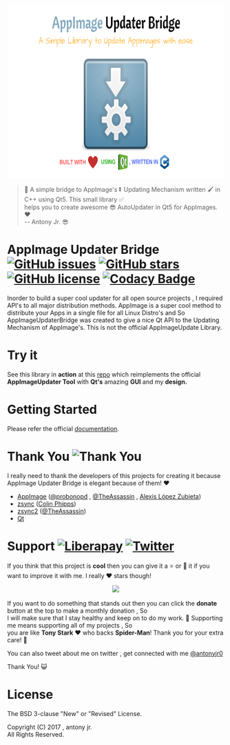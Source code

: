 <p align="center">
  <img src=".img/poster.png" height="400px" width=auto alt="AppImageUpdaterBridge Poster">  <br>
</p>


> :rocket: A simple bridge to AppImage's :arrow_double_down: Updating Mechanism written :paintbrush: in C++ using Qt5. This small library :white_check_mark:   
> helps you to create awesome :sunglasses: AutoUpdater in Qt5 for AppImages. :heart:   
> -- Antony Jr. :sunglasses:


# AppImage Updater Bridge [![GitHub issues](https://img.shields.io/github/issues/antony-jr/AppImageUpdaterBridge.svg?style=flat-square)](https://github.com/antony-jr/AppImageUpdaterBridge/issues) [![GitHub stars](https://img.shields.io/github/stars/antony-jr/AppImageUpdaterBridge.svg?style=flat-square)](https://github.com/antony-jr/AppImageUpdaterBridge/stargazers) [![GitHub license](https://img.shields.io/github/license/antony-jr/AppImageUpdaterBridge.svg?style=flat-square)](https://github.com/antony-jr/AppImageUpdaterBridge/blob/master/LICENSE) [![Codacy Badge](https://api.codacy.com/project/badge/Grade/8ec8eac35a304883829b785d298b6fa6)](https://www.codacy.com/app/antony-jr/AppImageUpdaterBridge?utm_source=github.com&amp;utm_medium=referral&amp;utm_content=antony-jr/AppImageUpdaterBridge&amp;utm_campaign=Badge_Grade)

Inorder to build a super cool updater for all open source projects , I required API's to all major distribution methods. AppImage is a super cool method to distribute your Apps in a single file for all Linux Distro's and So AppImageUpdaterBridge was created to give a nice Qt API to the Updating Mechanism of AppImage's. This is not the official AppImageUpdate Library.

# Try it

See this library in **action** at this [repo](https://github.com/antony-jr/AppImageUpdater) which reimplements the official **AppImageUpdater Tool** with **Qt's** amazing **GUI** and my **design.**


# Getting Started

Please refer the official [documentation](https://antony-jr.github.io/AppImageUpdaterBridge).

# Thank You ![Thank You](https://img.shields.io/badge/Always-Say%20Thank%20You!-blue.svg?style=flat-square)

I really need to thank the developers of this projects for creating it because AppImage Updater Bridge is elegant because of them! :heart:   

* [AppImage](https://github.com/AppImage) ([@probonopd](https://github.com/probonopd) , [@TheAssassin](https://github.com/TheAssassin) , [Alexis López Zubieta](https://github.com/azubieta))
* [zsync](https://github.com/cph6/zsync) ([Colin Phipps](https://github.com/cph6))
* [zsync2](https://github.com/AppImage/zsync2) ([@TheAssassin](https://github.com/TheAssassin))
* [Qt](https://github.com/qt)


# Support [![Liberapay](https://liberapay.com/assets/widgets/donate.svg)](https://liberapay.com/antonyjr/donate) [![Twitter](https://img.shields.io/twitter/url/https/github.com/antony-jr/AppImageUpdaterBridge.svg?style=social)](https://twitter.com/intent/tweet?text=Checkout%20%23AppImage%20Updater%20Bridge%20at%20https%3A%2F%2Fgithub.com%2Fantony-jr%2FAppImageUpdaterBridge)

If you think that this project is **cool** then you can give it a :star: or :fork_and_knife: it if you want to improve it with me. I really :heart: stars though!   

<p align="center">
    <a href="https://liberapay.com/antonyjr/donate">
       <img src="https://liberapay.com/assets/widgets/donate.svg">
    </a>
</p>


If you want to do something that stands out then you can click the **donate** button at the top to make a monthly donation , So   
I will make sure that I stay healthy and keep on to do my work. :briefcase: Supporting me means supporting all of my projects , So   
you are like **Tony Stark** :heart: who backs **Spider-Man**! Thank you for your extra care! :dog:   

You can also tweet about me on twitter , get connected with me [@antonyjr0](https://twitter.com/antonyjr0)

Thank You! :smiley_cat:

# License

The BSD 3-clause "New" or "Revised" License.

Copyright (C) 2017 , antony jr.   
All Rights Reserved.

